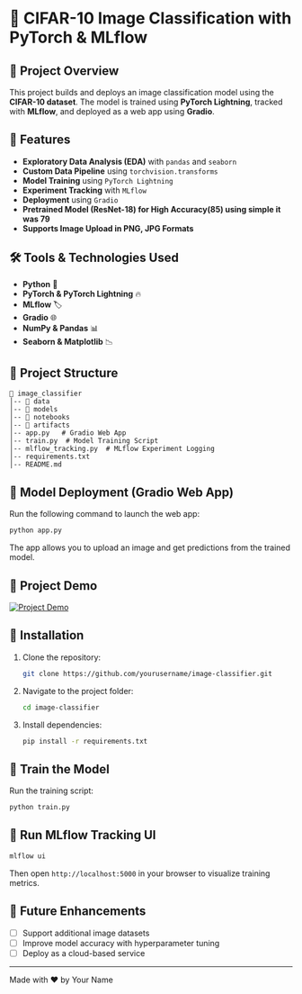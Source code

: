 # 🎯 CIFAR-10 Image Classification with PyTorch & MLflow

## 📌 Project Overview
This project builds and deploys an image classification model using the **CIFAR-10 dataset**. The model is trained using **PyTorch Lightning**, tracked with **MLflow**, and deployed as a web app using **Gradio**.

## 🚀 Features
- **Exploratory Data Analysis (EDA)** with `pandas` and `seaborn`
- **Custom Data Pipeline** using `torchvision.transforms`
- **Model Training** using `PyTorch Lightning`
- **Experiment Tracking** with `MLflow`
- **Deployment** using `Gradio`
- **Pretrained Model (ResNet-18) for High Accuracy(85) using simple it was 79**
- **Supports Image Upload in PNG, JPG Formats**

## 🛠️ Tools & Technologies Used
- **Python** 🐍
- **PyTorch & PyTorch Lightning** 🔥
- **MLflow** 🏷️
- **Gradio** 🌐
- **NumPy & Pandas** 📊
- **Seaborn & Matplotlib** 📉

## 📂 Project Structure
```
📁 image_classifier
│-- 📂 data
│-- 📂 models
│-- 📂 notebooks
│-- 📂 artifacts
│-- app.py   # Gradio Web App
│-- train.py  # Model Training Script
│-- mlflow_tracking.py  # MLflow Experiment Logging
│-- requirements.txt
│-- README.md
```

## 📸 Model Deployment (Gradio Web App)
Run the following command to launch the web app:
```bash
python app.py
```
The app allows you to upload an image and get predictions from the trained model.

## 🎥 Project Demo
[![Project Demo](https://img.youtube.com/vi/YOUR_VIDEO_ID/0.jpg)](https://www.youtube.com/watch?v=YOUR_VIDEO_ID)

## 🔧 Installation
1. Clone the repository:
   ```bash
   git clone https://github.com/yourusername/image-classifier.git
   ```
2. Navigate to the project folder:
   ```bash
   cd image-classifier
   ```
3. Install dependencies:
   ```bash
   pip install -r requirements.txt
   ```

## 🚀 Train the Model
Run the training script:
```bash
python train.py
```

## 📌 Run MLflow Tracking UI
```bash
mlflow ui
```
Then open `http://localhost:5000` in your browser to visualize training metrics.

## 🌟 Future Enhancements
- [ ] Support additional image datasets
- [ ] Improve model accuracy with hyperparameter tuning
- [ ] Deploy as a cloud-based service

---
Made with ❤️ by Your Name

